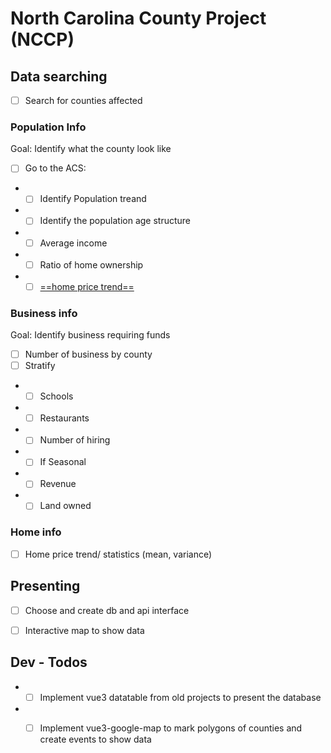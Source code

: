 # North Carolina County Project (NCCP)


## Data searching
- [ ] Search for counties affected

### Population Info
Goal: Identify what the county look like
- [ ] Go to the ACS: 

* - [ ] Identify Population treand
* - [ ] Identify the population age structure
* - [ ] Average income
* - [ ] Ratio of home ownership
* - [ ] [==home price trend==](###Home-info)
### Business info
Goal: Identify business requiring funds
- [ ] Number of business by county
- [ ] Stratify
* - [ ] Schools
* - [ ] Restaurants
* - [ ] Number of hiring
* - [ ] If Seasonal
* - [ ] Revenue
* - [ ] Land owned
### Home info
- [ ] Home price trend/ statistics (mean, variance)


## Presenting
- [ ] Choose and create db and api interface
- [ ] Interactive map to show data


## Dev - Todos
* - [ ] Implement vue3 datatable from old projects to present the database
* - [ ] Implement vue3-google-map to mark polygons of counties and create events to show data

